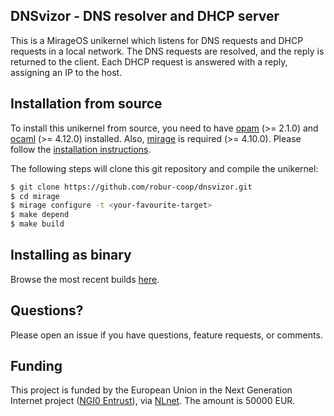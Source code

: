 ## DNSvizor - DNS resolver and DHCP server

This is a MirageOS unikernel which listens for DNS requests and DHCP requests in a local network. The DNS requests are resolved, and the reply is returned to the client. Each DHCP request is answered with a reply, assigning an IP to the host.

## Installation from source

To install this unikernel from source, you need to have
[opam](https://opam.ocaml.org) (>= 2.1.0) and
[ocaml](https://ocaml.org) (>= 4.12.0) installed. Also,
[mirage](https://mirage.io) is required (>= 4.10.0). Please follow the
[installation instructions](https://mirage.io/wiki/install).

The following steps will clone this git repository and compile the unikernel:

```bash
$ git clone https://github.com/robur-coop/dnsvizor.git
$ cd mirage
$ mirage configure -t <your-favourite-target>
$ make depend
$ make build
```

## Installing as binary

Browse the most recent builds [here](https://builds.robur.coop/job/dnsvizor).

## Questions?

Please open an issue if you have questions, feature requests, or comments.

## Funding

This project is funded by the European Union in the Next Generation Internet project ([NGI0 Entrust](https://ngi.eu/ngi-projects/ngi-zero-entrust/)), via [NLnet](https://nlnet.nl/project/DNSvizor/). The amount is 50000 EUR.
